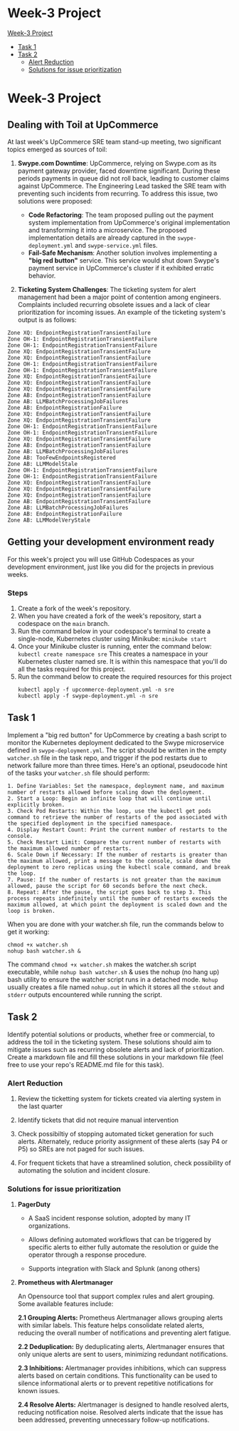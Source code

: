 
# Week-3 Project

[Week-3 Project](#week-3-project)
  * [Task 1](#task-1)
  * [Task 2](#task-2)
      + [Alert Reduction](#alert-reduction)
      + [Solutions for issue prioritization](#solutions-for-issue-prioritization)


# Week-3 Project

## Dealing with Toil at UpCommerce

At last week's UpCommerce SRE team stand-up meeting, two significant topics emerged as sources of toil:

1. **Swype.com Downtime**: UpCommerce, relying on Swype.com as its payment gateway provider, faced downtime significant. During these periods payments in queue did not roll back, leading to customer claims against UpCommerce. The Engineering Lead tasked the SRE team with preventing such incidents from recurring. To address this issue, two solutions were proposed:
     - **Code Refactoring**: The team proposed pulling out the payment system implementation from UpCommerce's original implementation and transforming it into a microservice. The proposed implementation details are already captured in the `swype-deployment.yml` and `swype-service.yml` files.
     - **Fail-Safe Mechanism**: Another solution involves implementing a **"big red button"** service. This service would shut down Swype's payment service in UpCommerce's cluster if it exhibited erratic behavior.

2. **Ticketing System Challenges**: The ticketing system for alert management had been a major point of contention among engineers. Complaints included recurring obsolete issues and a lack of clear prioritization for incoming issues. An example of the ticketing system's output is as follows:

```
Zone XQ: EndpointRegistrationTransientFailure
Zone OH-1: EndpointRegistrationTransientFailure
Zone OH-1: EndpointRegistrationTransientFailure
Zone XQ: EndpointRegistrationTransientFailure
Zone XQ: EndpointRegistrationTransientFailure
Zone OH-1: EndpointRegistrationTransientFailure
Zone OH-1: EndpointRegistrationTransientFailure
Zone XQ: EndpointRegistrationTransientFailure
Zone XQ: EndpointRegistrationTransientFailure
Zone XQ: EndpointRegistrationTransientFailure
Zone AB: EndpointRegistrationTransientFailure
Zone AB: LLMBatchProcessingJobFailures
Zone AB: EndpointRegistrationFailure
Zone XQ: EndpointRegistrationTransientFailure
Zone XQ: EndpointRegistrationTransientFailure
Zone OH-1: EndpointRegistrationTransientFailure
Zone OH-1: EndpointRegistrationTransientFailure
Zone XQ: EndpointRegistrationTransientFailure
Zone AB: EndpointRegistrationTransientFailure
Zone AB: LLMBatchProcessingJobFailures
Zone AB: TooFewEndpointsRegistered
Zone AB: LLMModelStale
Zone OH-1: EndpointRegistrationTransientFailure
Zone OH-1: EndpointRegistrationTransientFailure
Zone XQ: EndpointRegistrationTransientFailure
Zone XQ: EndpointRegistrationTransientFailure
Zone XQ: EndpointRegistrationTransientFailure
Zone AB: EndpointRegistrationTransientFailure
Zone AB: LLMBatchProcessingJobFailures
Zone AB: EndpointRegistrationFailure
Zone AB: LLMModelVeryStale
```

## Getting your development environment ready

For this week's project you will use GitHub Codespaces as your development environment, just like you did for the projects in previous weeks.

### Steps
1. Create a fork of the week's repository.
2. When you have created a fork of the week's repository, start a codespace on the `main` branch.
3. Run the command below in your codespace's terminal to create a single-node, Kubernetes cluster using Minikube: `minikube start`
4. Once your Minikube cluster is running, enter the command below: `kubectl create namespace sre`
   This creates a namespace in your Kubernetes cluster named sre. It is within this namespace that you'll do all the tasks required for this project.
5. Run the command below to create the required resources for this project
   ```
   kubectl apply -f upcommerce-deployment.yml -n sre
   kubectl apply -f swype-deployment.yml -n sre
   ```


## Task 1
Implement a "big red button" for UpCommerce by creating a bash script to monitor the Kubernetes deployment dedicated to the Swype microservice defined in `swype-deployment.yml`. The script should be written in the empty `watcher.sh` file in the task repo, and trigger if the pod restarts due to network failure more than three times. Here's an optional, pseudocode hint of the tasks your `watcher.sh` file should perform:

```
1. Define Variables: Set the namespace, deployment name, and maximum number of restarts allowed before scaling down the deployment.
2. Start a Loop: Begin an infinite loop that will continue until explicitly broken.
3. Check Pod Restarts: Within the loop, use the kubectl get pods command to retrieve the number of restarts of the pod associated with the specified deployment in the specified namespace.
4. Display Restart Count: Print the current number of restarts to the console.
5. Check Restart Limit: Compare the current number of restarts with the maximum allowed number of restarts.
6. Scale Down if Necessary: If the number of restarts is greater than the maximum allowed, print a message to the console, scale down the deployment to zero replicas using the kubectl scale command, and break the loop.
7. Pause: If the number of restarts is not greater than the maximum allowed, pause the script for 60 seconds before the next check.
8. Repeat: After the pause, the script goes back to step 3. This process repeats indefinitely until the number of restarts exceeds the maximum allowed, at which point the deployment is scaled down and the loop is broken.
```

When you are done with your watcher.sh file, run the commands below to get it working:

```
chmod +x watcher.sh
nohup bash watcher.sh &
```

The command `chmod +x watcher.sh` makes the watcher.sh script executable, while `nohup bash watcher.sh` & uses the nohup (no hang up) bash utility to ensure the watcher script runs in a detached mode. `Nohup` usually creates a file named `nohup.out` in which it stores all the `stdout` and `stderr` outputs encountered while running the script.


## Task 2
Identify potential solutions or products, whether free or commercial, to address the toil in the ticketing system. These solutions should aim to mitigate issues such as recurring obsolete alerts and lack of prioritization. Create a markdown file and fill these solutions in your markdown file (feel free to use your repo's README.md file for this task).


### Alert Reduction
1. Review the ticketting system for tickets created via alerting system in the last quarter

2. Identify tickets that did not require manual intervention
   
3. Check possibiltiy of stopping automated ticket generation for such alerts. Alternately, reduce priority assignment of these alerts (say P4 or P5) so SREs are not paged for such issues.
   
4. For frequent tickets that have a streamlined solution, check possibility of automating the solution and incident closure.


### Solutions for issue prioritization
1. **PagerDuty**
   - A SaaS incident response solution, adopted by many IT organizations.
     
   - Allows defining automated workflows that can be triggered by specific alerts to either fully automate the resolution or guide the operator through a response procedure.
     
   - Supports integration with Slack and Splunk (anong others)

2.  **Prometheus with Alertmanager**

    An Opensource tool that support complex rules and alert grouping. Some available features include:

     **2.1 Grouping Alerts:** Prometheus Alertmanager allows grouping alerts with similar labels. This feature helps consolidate related alerts, reducing the overall number of notifications and preventing alert fatigue.

     **2.2 Deduplication:** By deduplicating alerts, Alertmanager ensures that only unique alerts are sent to users, minimizing redundant notifications.

     **2.3 Inhibitions:** Alertmanager provides inhibitions, which can suppress alerts based on certain conditions. This functionality can be used to silence informational alerts or to prevent repetitive notifications for known issues.

     **2.4 Resolve Alerts:** Alertmanager is designed to handle resolved alerts, reducing notification noise. Resolved alerts indicate that the issue has been addressed, preventing unnecessary follow-up notifications.


